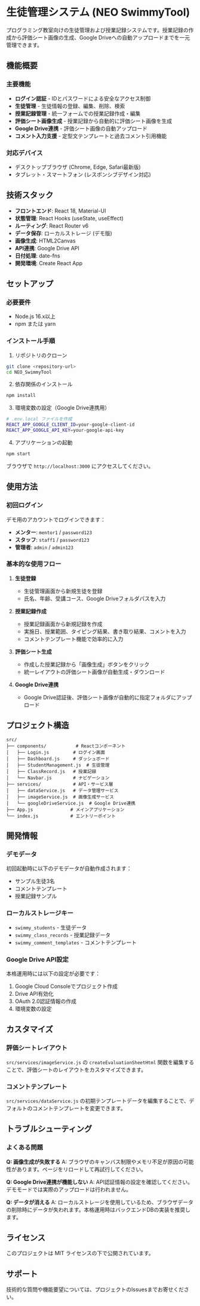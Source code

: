# 生徒管理システム (NEO SwimmyTool)

プログラミング教室向けの生徒管理および授業記録システムです。授業記録の作成から評価シート画像の生成、Google Driveへの自動アップロードまでを一元管理できます。

## 機能概要

### 主要機能
- **ログイン認証** - IDとパスワードによる安全なアクセス制御
- **生徒管理** - 生徒情報の登録、編集、削除、検索
- **授業記録管理** - 統一フォームでの授業記録作成・編集
- **評価シート画像生成** - 授業記録から自動的に評価シート画像を生成
- **Google Drive連携** - 評価シート画像の自動アップロード
- **コメント入力支援** - 定型文テンプレートと過去コメント引用機能

### 対応デバイス
- デスクトップブラウザ (Chrome, Edge, Safari最新版)
- タブレット・スマートフォン (レスポンシブデザイン対応)

## 技術スタック

- **フロントエンド**: React 18, Material-UI
- **状態管理**: React Hooks (useState, useEffect)
- **ルーティング**: React Router v6
- **データ保存**: ローカルストレージ (デモ版)
- **画像生成**: HTML2Canvas
- **API連携**: Google Drive API
- **日付処理**: date-fns
- **開発環境**: Create React App

## セットアップ

### 必要要件
- Node.js 16.x以上
- npm または yarn

### インストール手順

1. リポジトリのクローン
```bash
git clone <repository-url>
cd NEO_SwimmyTool
```

2. 依存関係のインストール
```bash
npm install
```

3. 環境変数の設定（Google Drive連携用）
```bash
# .env.local ファイルを作成
REACT_APP_GOOGLE_CLIENT_ID=your-google-client-id
REACT_APP_GOOGLE_API_KEY=your-google-api-key
```

4. アプリケーションの起動
```bash
npm start
```

ブラウザで `http://localhost:3000` にアクセスしてください。

## 使用方法

### 初回ログイン
デモ用のアカウントでログインできます：
- **メンター**: `mentor1` / `password123`
- **スタッフ**: `staff1` / `password123`
- **管理者**: `admin` / `admin123`

### 基本的な使用フロー

1. **生徒登録**
   - 生徒管理画面から新規生徒を登録
   - 氏名、年齢、受講コース、Google Driveフォルダパスを入力

2. **授業記録作成**
   - 授業記録画面から新規記録を作成
   - 実施日、授業範囲、タイピング結果、書き取り結果、コメントを入力
   - コメントテンプレート機能で効率的に入力

3. **評価シート生成**
   - 作成した授業記録から「画像生成」ボタンをクリック
   - 統一レイアウトの評価シート画像が自動生成・ダウンロード

4. **Google Drive連携**
   - Google Drive認証後、評価シート画像が自動的に指定フォルダにアップロード

## プロジェクト構造

```
src/
├── components/           # Reactコンポーネント
│   ├── Login.js         # ログイン画面
│   ├── Dashboard.js     # ダッシュボード
│   ├── StudentManagement.js  # 生徒管理
│   ├── ClassRecord.js   # 授業記録
│   └── Navbar.js        # ナビゲーション
├── services/            # API・サービス層
│   ├── dataService.js   # データ管理サービス
│   ├── imageService.js  # 画像生成サービス
│   └── googleDriveService.js  # Google Drive連携
├── App.js              # メインアプリケーション
└── index.js            # エントリーポイント
```

## 開発情報

### デモデータ
初回起動時に以下のデモデータが自動作成されます：
- サンプル生徒3名
- コメントテンプレート
- 授業記録サンプル

### ローカルストレージキー
- `swimmy_students` - 生徒データ
- `swimmy_class_records` - 授業記録データ
- `swimmy_comment_templates` - コメントテンプレート

### Google Drive API設定
本格運用時には以下の設定が必要です：
1. Google Cloud Consoleでプロジェクト作成
2. Drive API有効化
3. OAuth 2.0認証情報の作成
4. 環境変数の設定

## カスタマイズ

### 評価シートレイアウト
`src/services/imageService.js` の `createEvaluationSheetHtml` 関数を編集することで、評価シートのレイアウトをカスタマイズできます。

### コメントテンプレート
`src/services/dataService.js` の初期テンプレートデータを編集することで、デフォルトのコメントテンプレートを変更できます。

## トラブルシューティング

### よくある問題

**Q: 画像生成が失敗する**
A: ブラウザのキャンバス制限やメモリ不足が原因の可能性があります。ページをリロードして再試行してください。

**Q: Google Drive連携が機能しない**
A: API認証情報の設定を確認してください。デモモードでは実際のアップロードは行われません。

**Q: データが消える**
A: ローカルストレージを使用しているため、ブラウザデータの削除時にデータが失われます。本格運用時はバックエンドDBの実装を推奨します。

## ライセンス

このプロジェクトは MIT ライセンスの下で公開されています。

## サポート

技術的な質問や機能要望については、プロジェクトのIssuesまでお寄せください。 